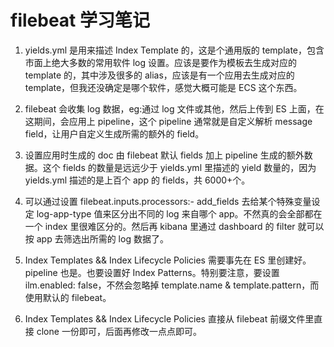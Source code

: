 # filebeat 学习笔记

1. yields.yml 是用来描述 Index Template 的，这是个通用版的 template，包含市面上绝大多数的常用软件 log 设置。应该是要作为模板去生成对应的 template 的，其中涉及很多的 alias，应该是有一个应用去生成对应的 template，但我还没确定是哪个软件，感觉大概可能是 ECS 这个东西。

2. filebeat 会收集 log 数据，eg:通过 log 文件或其他，然后上传到 ES 上面，在这期间，会应用上 pipeline，这个 pipeline 通常就是自定义解析 message field，让用户自定义生成所需的额外的 field。

3. 设置应用时生成的 doc 由 filebeat 默认 fields 加上 pipeline 生成的额外数据。这个 fields 的数量是远远少于 yields.yml 里描述的 yield 数量的，因为 yields.yml 描述的是上百个 app 的 fields，共 6000+个。

4. 可以通过设置 filebeat.inputs.processors:- add_fields 去给某个特殊变量设定 log-app-type 值来区分出不同的 log 来自哪个 app。不然真的会全部都在一个 index 里很难区分的。然后再 kibana 里通过 dashboard 的 filter 就可以按 app 去筛选出所需的 log 数据了。

5. Index Templates && Index Lifecycle Policies 需要事先在 ES 里创建好。pipeline 也是。也要设置好 Index Patterns。特别要注意，要设置 ilm.enabled: false，不然会忽略掉 template.name & template.pattern，而使用默认的 filebeat。

6. Index Templates && Index Lifecycle Policies 直接从 filebeat 前缀文件里直接 clone 一份即可，后面再修改一点点即可。
